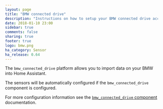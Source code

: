 ```yaml
---
layout: page
title: "BMW connected drive"
description: "Instructions on how to setup your BMW connected drive account with Home Assistant."
date: 2018-01-10 23:00
sidebar: true
comments: false
sharing: true
footer: true
logo: bmw.png
ha_category: Sensor
ha_release: 0.64
---
```



The `bmw_connected_drive` platform allows you to import data on your BMW into Home Assistant.

The sensors will be automatically configured if the `bmw_connected_drive` component is configured.

For more configuration information see the [`bmw_connected_drive` component](/components/bmw_connected_drive/) documentation.
